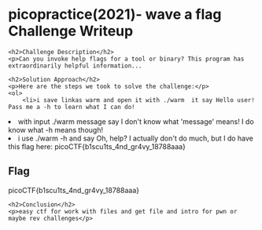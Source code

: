 <!DOCTYPE html>
<html>
<head>
    <title>
      picopractice(2021)- wave a flag Challenge Writeup
    </title>
</head>
<body>
    <h1>picopractice(2021)- wave a flag Challenge Writeup</h1>

    <h2>Challenge Description</h2>
    <p>Can you invoke help flags for a tool or binary? This program has extraordinarily helpful information...

</p>

    <h2>Solution Approach</h2>
    <p>Here are the steps we took to solve the challenge:</p>
    <ol>
        <li>i save linkas warm and open it with ./warm  it say Hello user! Pass me a -h to learn what I can do!
</li>
<li>with input ./warm message say I don't know what 'message' means! I do know what -h means though!</li>
<li>i use ./warm -h and say Oh, help? I actually don't do much, but I do have this flag here: picoCTF{b1scu1ts_4nd_gr4vy_18788aaa}
</li>
    </ol>
    <h2>Flag</h2>
    <p class="flag">picoCTF{b1scu1ts_4nd_gr4vy_18788aaa}</p>

    <h2>Conclusion</h2>
    <p>easy ctf for work with files and get file and intro for pwn or maybe rev challenges</p>
</body>
</html>
